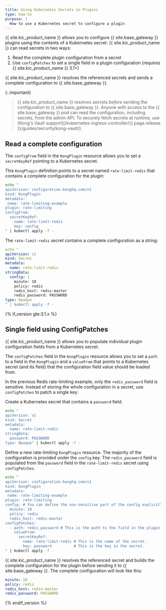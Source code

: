 ```yaml
---
title: Using Kubernetes Secrets in Plugins
type: how-to
purpose: |
  How to use a Kubernetes secret to configure a plugin
---
```


{{ site.kic_product_name }} allows you to configure {{ site.base_gateway }} plugins using the contents of a Kubernetes secret. {{ site.kic_product_name }} can read secrets in two ways:

1. Read the complete plugin configuration from a secret
1. Use `configPatches` to set a single field in a plugin configuration (requires {{ site.kic_product_name }} 3.1+)

{{ site.kic_product_name }} resolves the referenced secrets and sends a complete configuration to {{ site.base_gateway }}.

{:.important}
> {{ site.kic_product_name }} resolves secrets _before_ sending the configuration to {{ site.base_gateway }}. Anyone with access to the {{ site.base_gateway }} pod can read the configuration, including secrets, from the admin API. To securely fetch secrets at runtime, use [Kong's Vault support](/kubernetes-ingress-controller/{{ page.release }}/guides/security/kong-vault/).

## Read a complete configuration

The `configFrom` field in the `KongPlugin` resource allows you to set a `secretKeyRef` pointing to a Kubernetes secret.

This `KongPlugin` definition points to a secret named `rate-limit-redis` that contains a complete configuration for the plugin:

```bash
echo "
apiVersion: configuration.konghq.com/v1
kind: KongPlugin
metadata:
 name: rate-limiting-example
plugin: rate-limiting
configFrom:
  secretKeyRef:
    name: rate-limit-redis
    key: config
" | kubectl apply -f -
```

The `rate-limit-redis` secret contains a complete configuration as a string:

```yaml
echo "
apiVersion: v1
kind: Secret
metadata:
  name: rate-limit-redis
stringData:
  config: |
    minute: 10
    policy: redis
    redis_host: redis-master
    redis_password: PASSWORD
type: Opaque
" | kubectl apply -f -
```

{% if_version gte:3.1.x %}
## Single field using ConfigPatches

{{ site.kic_product_name }} allows you to populate individual plugin configuration fields from a Kubernetes secret.

The `configPatches` field in the `KongPlugin` resource allows you to set a `path` to a field in the `KongPlugin`
and a `valueFrom` that points to a Kubernetes secret (and its field) that the configuration field value should be loaded from.

In the previous Redis rate-limiting example, only the `redis_password` field is sensitive. Instead of storing the whole configuration in a secret, use `configPatches` to patch a single key:

Create a Kubernetes secret that contains a `password` field.

```bash
echo "
apiVersion: v1
kind: Secret
metadata:
  name: rate-limit-redis
stringData:
  password: PASSWORD
type: Opaque" | kubectl apply -f -
```

Define a new rate-limiting `KongPlugin` resource. The majority of the configuration is provided under the `config` key. The `redis_password` field is populated from the `password` field in the `rate-limit-redis` secret using `configPatches`.

```bash
echo "
apiVersion: configuration.konghq.com/v1
kind: KongPlugin
metadata:
 name: rate-limiting-example
plugin: rate-limiting
config: # You can define the non-sensitive part of the config explicitly here.
  minute: 10
  policy: redis
  redis_host: redis-master
configPatches:
  - path: redis_password # This is the path to the field in the plugin's configuration this patch will populate.
    valueFrom:
      secretKeyRef:
        name: rate-limit-redis # This is the name of the secret.
        key: password          # This is the key in the secret.
" | kubectl apply -f -
```

{{ site.kic_product_name }} resolves the referenced secret and builds the complete configuration for the plugin
before sending it to {{ site.base_gateway }}. The complete configuration will look like this:

```yaml
minute: 10
policy: redis
redis_host: redis-master
redis_password: PASSWORD
```
{% endif_version %}
